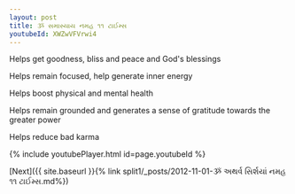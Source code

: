 ```yaml
---
layout: post
title: ૐ સમાસ્યાય નમહ ૧૧ ટાઈમ્સ
youtubeId: XWZwVFVrwi4
---
```

 
 
Helps get goodness, bliss and peace and God's blessings
 
Helps remain focused, help generate inner energy 
 
Helps boost physical and mental health 
 
Helps remain grounded and generates a sense of gratitude towards the greater power 
 
Helps reduce bad karma
 
 
 
 


{% include youtubePlayer.html id=page.youtubeId %}
 
[Next]({{ site.baseurl }}{% link  split1/_posts/2012-11-01-ૐ અથર્વ સિર્શયાં નમહ ૧૧ ટાઈમ્સ.md%})
 

